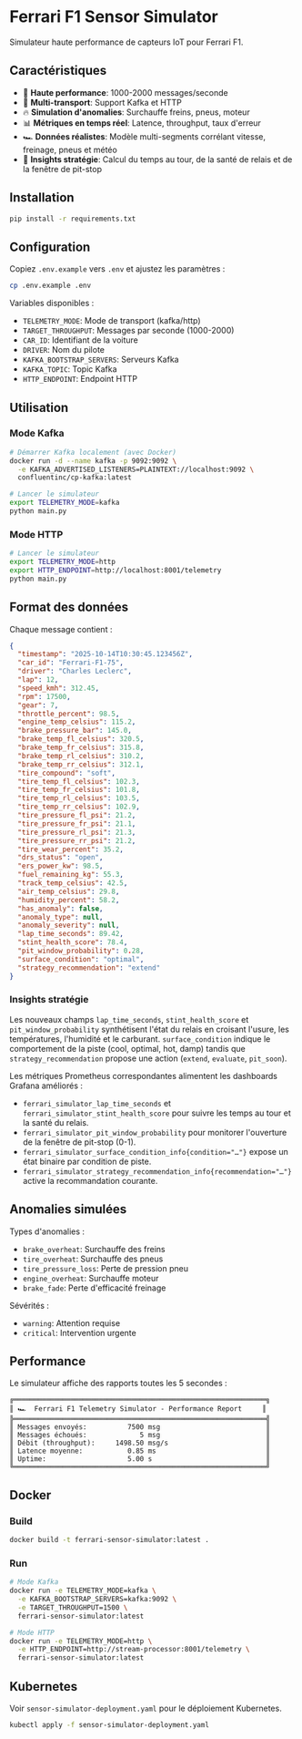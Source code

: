 # Ferrari F1 Sensor Simulator

Simulateur haute performance de capteurs IoT pour Ferrari F1.

## Caractéristiques

- 🚀 **Haute performance**: 1000-2000 messages/seconde
- 📡 **Multi-transport**: Support Kafka et HTTP
- 🔥 **Simulation d'anomalies**: Surchauffe freins, pneus, moteur
- 📊 **Métriques en temps réel**: Latence, throughput, taux d'erreur
- 🏎️ **Données réalistes**: Modèle multi-segments corrélant vitesse, freinage, pneus et météo
- 🧠 **Insights stratégie**: Calcul du temps au tour, de la santé de relais et de la fenêtre de pit-stop

## Installation

```bash
pip install -r requirements.txt
```

## Configuration

Copiez `.env.example` vers `.env` et ajustez les paramètres :

```bash
cp .env.example .env
```

Variables disponibles :
- `TELEMETRY_MODE`: Mode de transport (kafka/http)
- `TARGET_THROUGHPUT`: Messages par seconde (1000-2000)
- `CAR_ID`: Identifiant de la voiture
- `DRIVER`: Nom du pilote
- `KAFKA_BOOTSTRAP_SERVERS`: Serveurs Kafka
- `KAFKA_TOPIC`: Topic Kafka
- `HTTP_ENDPOINT`: Endpoint HTTP

## Utilisation

### Mode Kafka

```bash
# Démarrer Kafka localement (avec Docker)
docker run -d --name kafka -p 9092:9092 \
  -e KAFKA_ADVERTISED_LISTENERS=PLAINTEXT://localhost:9092 \
  confluentinc/cp-kafka:latest

# Lancer le simulateur
export TELEMETRY_MODE=kafka
python main.py
```

### Mode HTTP

```bash
# Lancer le simulateur
export TELEMETRY_MODE=http
export HTTP_ENDPOINT=http://localhost:8001/telemetry
python main.py
```

## Format des données

Chaque message contient :

```json
{
  "timestamp": "2025-10-14T10:30:45.123456Z",
  "car_id": "Ferrari-F1-75",
  "driver": "Charles Leclerc",
  "lap": 12,
  "speed_kmh": 312.45,
  "rpm": 17500,
  "gear": 7,
  "throttle_percent": 98.5,
  "engine_temp_celsius": 115.2,
  "brake_pressure_bar": 145.0,
  "brake_temp_fl_celsius": 320.5,
  "brake_temp_fr_celsius": 315.8,
  "brake_temp_rl_celsius": 310.2,
  "brake_temp_rr_celsius": 312.1,
  "tire_compound": "soft",
  "tire_temp_fl_celsius": 102.3,
  "tire_temp_fr_celsius": 101.8,
  "tire_temp_rl_celsius": 103.5,
  "tire_temp_rr_celsius": 102.9,
  "tire_pressure_fl_psi": 21.2,
  "tire_pressure_fr_psi": 21.1,
  "tire_pressure_rl_psi": 21.3,
  "tire_pressure_rr_psi": 21.2,
  "tire_wear_percent": 35.2,
  "drs_status": "open",
  "ers_power_kw": 98.5,
  "fuel_remaining_kg": 55.3,
  "track_temp_celsius": 42.5,
  "air_temp_celsius": 29.8,
  "humidity_percent": 58.2,
  "has_anomaly": false,
  "anomaly_type": null,
  "anomaly_severity": null,
  "lap_time_seconds": 89.42,
  "stint_health_score": 78.4,
  "pit_window_probability": 0.28,
  "surface_condition": "optimal",
  "strategy_recommendation": "extend"
}
```

### Insights stratégie

Les nouveaux champs `lap_time_seconds`, `stint_health_score` et `pit_window_probability` synthétisent l'état du relais en croisant l'usure, les températures, l'humidité et le carburant. `surface_condition` indique le comportement de la piste (cool, optimal, hot, damp) tandis que `strategy_recommendation` propose une action (`extend`, `evaluate`, `pit_soon`).

Les métriques Prometheus correspondantes alimentent les dashboards Grafana améliorés :

- `ferrari_simulator_lap_time_seconds` et `ferrari_simulator_stint_health_score` pour suivre les temps au tour et la santé du relais.
- `ferrari_simulator_pit_window_probability` pour monitorer l'ouverture de la fenêtre de pit-stop (0-1).
- `ferrari_simulator_surface_condition_info{condition="…"}` expose un état binaire par condition de piste.
- `ferrari_simulator_strategy_recommendation_info{recommendation="…"}` active la recommandation courante.

## Anomalies simulées

Types d'anomalies :
- `brake_overheat`: Surchauffe des freins
- `tire_overheat`: Surchauffe des pneus
- `tire_pressure_loss`: Perte de pression pneu
- `engine_overheat`: Surchauffe moteur
- `brake_fade`: Perte d'efficacité freinage

Sévérités :
- `warning`: Attention requise
- `critical`: Intervention urgente

## Performance

Le simulateur affiche des rapports toutes les 5 secondes :

```
╔══════════════════════════════════════════════════════════════╗
║ 🏎️  Ferrari F1 Telemetry Simulator - Performance Report     ║
╠══════════════════════════════════════════════════════════════╣
║ Messages envoyés:          7500 msg                          ║
║ Messages échoués:             5 msg                          ║
║ Débit (throughput):     1498.50 msg/s                        ║
║ Latence moyenne:           0.85 ms                           ║
║ Uptime:                    5.00 s                            ║
╚══════════════════════════════════════════════════════════════╝
```

## Docker

### Build

```bash
docker build -t ferrari-sensor-simulator:latest .
```

### Run

```bash
# Mode Kafka
docker run -e TELEMETRY_MODE=kafka \
  -e KAFKA_BOOTSTRAP_SERVERS=kafka:9092 \
  -e TARGET_THROUGHPUT=1500 \
  ferrari-sensor-simulator:latest

# Mode HTTP
docker run -e TELEMETRY_MODE=http \
  -e HTTP_ENDPOINT=http://stream-processor:8001/telemetry \
  ferrari-sensor-simulator:latest
```

## Kubernetes

Voir `sensor-simulator-deployment.yaml` pour le déploiement Kubernetes.

```bash
kubectl apply -f sensor-simulator-deployment.yaml
```
